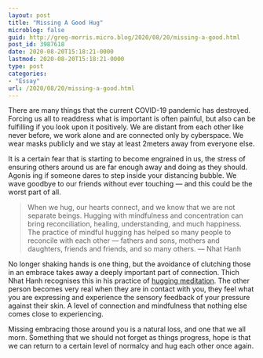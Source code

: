 ```yaml
---
layout: post
title: "Missing A Good Hug"
microblog: false
guid: http://greg-morris.micro.blog/2020/08/20/missing-a-good.html
post_id: 3987618
date: 2020-08-20T15:18:21-0000
lastmod: 2020-08-20T15:18:21-0000
type: post
categories:
- "Essay"
url: /2020/08/20/missing-a-good.html
---
```

<p>There are many things that the current COVID-19 pandemic has destroyed. Forcing us all to readdress what is important is often painful, but also can be fulfilling if you look upon it positively. We are distant from each other like never before, we work alone and are connected only by cyberspace. We wear masks publicly and we stay at least 2meters away from everyone else.</p><p>It is a certain fear that is starting to become engrained in us, the stress of ensuring others around us are far enough away and doing as they should. Agonis ing if someone dares to step inside your distancing bubble. We wave goodbye to our friends without ever touching — and this could be the worst part of all.</p><blockquote>When we hug, our hearts connect, and we know that we are not separate beings. Hugging with mindfulness and concentration can bring reconciliation, healing, understanding, and much happiness. The practice of mindful hugging has helped so many people to reconcile with each other — fathers and sons, mothers and daughters, friends and friends, and so many others. — Nhat Hanh</blockquote><p>No longer shaking hands is one thing, but the avoidance of clutching those in an embrace takes away a deeply important part of connection. Thich Nhat Hanh recognises this in his practice of <a href="https://www.brainpickings.org/2015/01/02/sherwin-nuland-what-everybody-needs/">hugging meditation</a>. The other person becomes very real when they are in contact with you, they feel what you are expressing and experience the sensory feedback of your pressure against their skin. A level of connection and mindfulness that nothing else comes close to experiencing.</p><p>Missing embracing those around you is a natural loss, and one that we all morn. Something that we should not forget as things progress, hope is that we can return to a certain level of normalcy and hug each other once again.</p>
